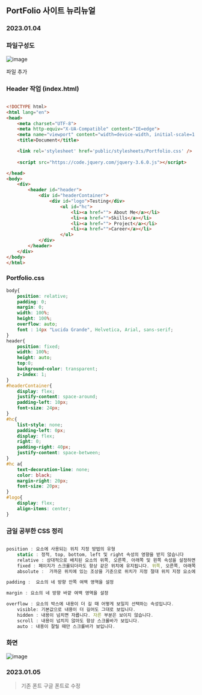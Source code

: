 ## PortFolio 사이트 뉴리뉴얼 

### 2023.01.04

### 파일구성도

![image](https://user-images.githubusercontent.com/60457431/210572355-dcba35e1-c679-4ab9-a0fd-1b140530a975.png)


파일 추가

### Header 작업 (index.html)
``` html 

<!DOCTYPE html>
<html lang="en">
<head>
    <meta charset="UTF-8">
    <meta http-equiv="X-UA-Compatible" content="IE=edge">
    <meta name="viewport" content="width=device-width, initial-scale=1.0">
    <title>Document</title>

    <link rel='stylesheet' href='public/stylesheets/Portfolio.css' />
    
    <script src="https://code.jquery.com/jquery-3.6.0.js"></script>

</head>
<body>
    <div>
        <header id="header">
            <div id="headerContainer">
                <div id="logo">Testing</div>
                    <ul id="hc">
                        <li><a href=""> About Me</a></li>
                        <li><a href="">Skills</a></li>
                        <li><a href=""> Project</a></li>
                        <li><a href="">Career</a></li>
                    </ul>
            </div>
        </header>
    </div>
</body>
</html>

```

### Portfolio.css

``` css 
body{
    position: relative;
    padding: 0;
    margin: 0;
    width: 100%;
    height: 100%;
    overflow: auto;
    font : 14px "Lucida Grande", Helvetica, Arial, sans-serif;
}
header{
    position: fixed;
    width: 100%;
    height: auto;
    top:0;
    background-color: transparent;
    z-index: 1;
}
#headerContainer{
    display: flex;
    justify-content: space-around;
    padding-left: 10px;
    font-size: 24px;
}
#hc{
    list-style: none;
    padding-left: 0px;
    display: flex;
    right: 0;
    padding-right: 40px;
    justify-content: space-between;
}
#hc a{
    text-decoration-line: none;
    color: black;
    margin-right: 20px;
    font-size: 20px;
}
#logo{
    display: flex;
    align-items: center;
}

``` 

### 금일 공부한 CSS 정리

``` js

position : 요소에 사용되는 위치 지정 방법의 유형
    static : 정적, top, bottom, left 및 right 속성의 영향을 받지 않습니다
    relative : 상대적으로 배치된 요소의 위쪽, 오른쪽, 아래쪽 및 왼쪽 속성을 설정하면 원래 위치에서 벗어나 조정 
    fixed : 페이지가 스크롤되더라도 항상 같은 위치에 유지됩니다. 위쪽, 오른쪽, 아래쪽 및 왼쪽 속성은 요소를 배치하는 데 사용됩니다.
    absolute :  가까운 위치에 있는 조상을 기준으로 위치가 지정 절대 위치 지정 요소에 위치 지정 조상이 없으면 문서 본문을 사용하고 페이지 스크롤과 함께 이동합니다

padding :  요소의 네 방향 안쪽 여백 영역을 설정

margin : 요소의 네 방향 바깥 여백 영역을 설정

overflow : 요소의 박스에 내용이 더 길 때 어떻게 보일지 선택하는 속성입니다.
    visible: 기본값으로 내용이 더 길어도 그대로 보입니다. 
    hidden : 내용이 넘치면 자릅니다. 자른 부분은 보이지 않습니다.
    scroll : 내용이 넘치지 않아도 항상 스크롤바가 보입니다.
    auto : 내용이 잘릴 때만 스크롤바가 보입니다.

```

### 화면 
![image](https://user-images.githubusercontent.com/60457431/210572470-74a9e5b5-201c-47ea-9156-4ef93340ac11.png)

### 2023.01.05

> 기존 폰트 구글 폰트로 수정
